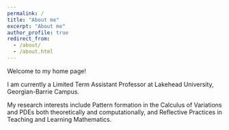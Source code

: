 ```yaml
---
permalink: /
title: "About me"
excerpt: "About me"
author_profile: true
redirect_from: 
  - /about/
  - /about.html
---
```


Welcome to my home page! 

I am currently a Limited Term Assistant Professor at Lakehead University, Georgian-Barrie Campus. 

My research interests include Pattern formation in the Calculus of
Variations and PDEs both theoretically and computationally, and 
Reflective Practices in 
Teaching and Learning Mathematics. 
